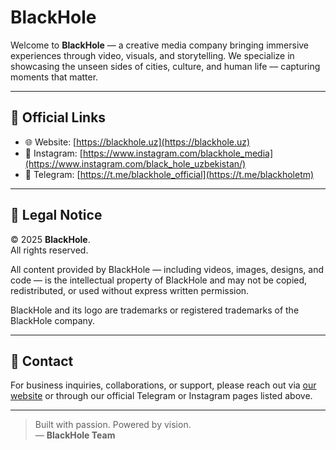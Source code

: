 # BlackHole

Welcome to **BlackHole** — a creative media company bringing immersive experiences through video, visuals, and storytelling. We specialize in showcasing the unseen sides of cities, culture, and human life — capturing moments that matter.

---

## 🔗 Official Links

- 🌐 Website: [https://blackhole.uz](https://blackhole.uz)
- 📸 Instagram: [https://www.instagram.com/blackhole_media](https://www.instagram.com/black_hole_uzbekistan/)
- 📣 Telegram: [https://t.me/blackhole_official](https://t.me/blackholetm)

---

## 📜 Legal Notice

© 2025 **BlackHole**.  
All rights reserved.  

All content provided by BlackHole — including videos, images, designs, and code — is the intellectual property of BlackHole and may not be copied, redistributed, or used without express written permission.  

BlackHole and its logo are trademarks or registered trademarks of the BlackHole company.

---

## 📧 Contact

For business inquiries, collaborations, or support, please reach out via [our website](https://blackhole.uz) or through our official Telegram or Instagram pages listed above.

---

> Built with passion. Powered by vision.  
> — **BlackHole Team**

